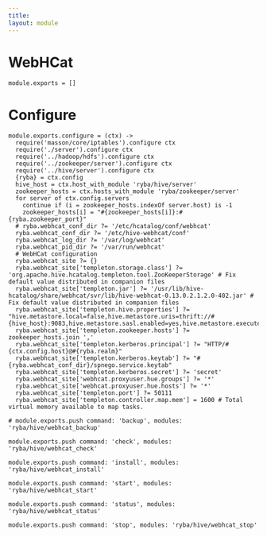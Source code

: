 ```yaml
---
title: 
layout: module
---
```


# WebHCat

    module.exports = []

# Configure

    module.exports.configure = (ctx) ->
      require('masson/core/iptables').configure ctx
      require('./server').configure ctx
      require('../hadoop/hdfs').configure ctx
      require('../zookeeper/server').configure ctx
      require('../hive/server').configure ctx
      {ryba} = ctx.config
      hive_host = ctx.host_with_module 'ryba/hive/server'
      zookeeper_hosts = ctx.hosts_with_module 'ryba/zookeeper/server'
      for server of ctx.config.servers
        continue if (i = zookeeper_hosts.indexOf server.host) is -1
        zookeeper_hosts[i] = "#{zookeeper_hosts[i]}:#{ryba.zookeeper_port}"
      # ryba.webhcat_conf_dir ?= '/etc/hcatalog/conf/webhcat'
      ryba.webhcat_conf_dir ?= '/etc/hive-webhcat/conf'
      ryba.webhcat_log_dir ?= '/var/log/webhcat'
      ryba.webhcat_pid_dir ?= '/var/run/webhcat'
      # WebHCat configuration
      ryba.webhcat_site ?= {}
      ryba.webhcat_site['templeton.storage.class'] ?= 'org.apache.hive.hcatalog.templeton.tool.ZooKeeperStorage' # Fix default value distributed in companion files
      ryba.webhcat_site['templeton.jar'] ?= '/usr/lib/hive-hcatalog/share/webhcat/svr/lib/hive-webhcat-0.13.0.2.1.2.0-402.jar' # Fix default value distributed in companion files
      ryba.webhcat_site['templeton.hive.properties'] ?= "hive.metastore.local=false,hive.metastore.uris=thrift://#{hive_host}:9083,hive.metastore.sasl.enabled=yes,hive.metastore.execute.setugi=true,hive.metastore.warehouse.dir=/apps/hive/warehouse"
      ryba.webhcat_site['templeton.zookeeper.hosts'] ?= zookeeper_hosts.join ','
      ryba.webhcat_site['templeton.kerberos.principal'] ?= "HTTP/#{ctx.config.host}@#{ryba.realm}"
      ryba.webhcat_site['templeton.kerberos.keytab'] ?= "#{ryba.webhcat_conf_dir}/spnego.service.keytab"
      ryba.webhcat_site['templeton.kerberos.secret'] ?= 'secret'
      ryba.webhcat_site['webhcat.proxyuser.hue.groups'] ?= '*'
      ryba.webhcat_site['webhcat.proxyuser.hue.hosts'] ?= '*'
      ryba.webhcat_site['templeton.port'] ?= 50111
      ryba.webhcat_site['templeton.controller.map.mem'] = 1600 # Total virtual memory available to map tasks.

    # module.exports.push command: 'backup', modules: 'ryba/hive/webhcat_backup'

    module.exports.push command: 'check', modules: 'ryba/hive/webhcat_check'

    module.exports.push command: 'install', modules: 'ryba/hive/webhcat_install'

    module.exports.push command: 'start', modules: 'ryba/hive/webhcat_start'

    module.exports.push command: 'status', modules: 'ryba/hive/webhcat_status'

    module.exports.push command: 'stop', modules: 'ryba/hive/webhcat_stop'
